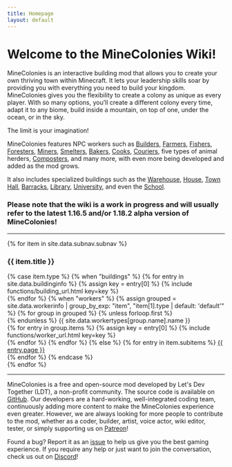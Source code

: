 ```yaml
---
title: Homepage
layout: default
---
```

# Welcome to the MineColonies Wiki!

MineColonies is an interactive building mod that allows you to create your own thriving town within Minecraft. It lets your leadership skills soar by providing you with everything you need to build your kingdom. MineColonies gives you the flexibility to create a colony as unique as every player. With so many options, you’ll create a different colony every time, adapt it to any biome, build inside a mountain, on top of one, under the ocean, or in the sky.

The limit is your imagination!

MineColonies features NPC workers such as [Builders](../../source/workers/builder), [Farmers](../../source/workers/farmer), [Fishers](../../source/workers/fisher), [Foresters](../../source/workers/forester), [Miners](../../source/workers/miner), [Smelters](../../source/workers/smelter), [Bakers](../../source/workers/baker), [Cooks](../../source/workers/cook), [Couriers](../../source/workers/courier), five types of animal herders, [Composters](../../source/workers/composter), and many more, with even more being developed and added as the mod grows.

It also includes specialized buildings such as the [Warehouse](../../source/buildings/warehouse), [House](../../source/buildings/house), [Town Hall](../../source/buildings/townhall), [Barracks](../../source/buildings/barracks), [Library](../../source/buildings/library), [University](../../source/buildings/university), and even the [School](../../source/buildings/school).

### Please note that the wiki is a work in progress and will usually refer to the latest 1.16.5 and&#47;or 1.18.2 alpha version of MineColonies!

<hr />

<div class="row">
{% for item in site.data.subnav.subnav %}
    <div class="col-lg col-md-3 col-sm-12 text-center">
        <h3 class="button p-1">{{ item.title }}</h3>
        {% case item.type %}
            {% when "buildings" %}
                {% for entry in site.data.buildinginfo %}
                    {% assign key = entry[0] %}
                    {% include functions/building_url.html key=key %}<br />
                {% endfor %}
            {% when "workers" %}
                {% assign grouped = site.data.workerinfo | group_by_exp: "item", "item[1].type | default: 'default'" %}
                {% for group in grouped %}
                    {% unless forloop.first %}
                        <br/>
                    {% endunless %}
                    <span>{{ site.data.workertypes[group.name].name }}</span><br/>
                    {% for entry in group.items %}
                        {% assign key = entry[0] %}
                        {% include functions/worker_url.html key=key %}<br />
                    {% endfor %}
                {% endfor %}
            {% else %}
                {% for entry in item.subitems %}
                    <a href="{{ entry.url | relative_url }}">{{ entry.page }}</a><br />
                {% endfor %}
        {% endcase %}
    </div>
{% endfor %}
</div>

<hr />

MineColonies is a free and open-source mod developed by Let's Dev Together (LDT), a non-profit community. The source code is available on [GitHub](https://github.com/ldtteam/minecolonies). Our developers are a hard-working, well-integrated coding team, continuously adding more content to make the MineColonies experience even greater. However, we are always looking for more people to contribute to the mod, whether as a coder, builder, artist, voice actor, wiki editor, tester, or simply supporting us on [Patreon](https://www.patreon.com/minecolonies)!

Found a bug? Report it as an [issue](https://github.com/ldtteam/minecolonies/issues/new/choose) to help us give you the best gaming experience. If you require any help or just want to join the conversation, check us out on [Discord](https://discord.minecolonies.com)!
